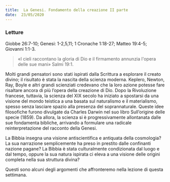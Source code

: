 ```yaml
---
title:  La Genesi. Fondamento della creazione II parte
date:  23/05/2020
---
```


### Letture
Giobbe 26:7-10; Genesi: 1-2,5,11; 1 Cronache 1:18-27; Matteo 19:4-5; Giovanni 1:1-3.

> <p></p>
> «I cieli raccontano la gloria di Dio e il firmamento annunzia l'opera delle sue mani» Salmi 19:1.

Molti grandi pensatori sono stati ispirati dalla Scrittura a esplorare il creato divino; il risultato è stata la nascita della scienza moderna. Keplero, Newton, Ray, Boyle e altri grandi scienziati credevano che la loro azione potesse fare risaltare ancora di più l’opera della creazione di Dio. Dopo la Rivoluzione francese, tuttavia, la scienza del XIX secolo ha iniziato a spostarsi da una visione del mondo teistica a una basata sul naturalismo e il materialismo, spesso senza lasciare spazio alla presenza del soprannaturale. Queste idee filosofiche furono divulgate da Charles Darwin nel suo libro Sull’origine delle specie (1859). Da allora, la scienza si è progressivamente allontanata dalle sue fondamenta bibliche, arrivando a formulare una radicale reinterpretazione del racconto della Genesi.

La Bibbia insegna una visione antiscientifica e antiquata della cosmologia? La sua narrazione semplicemente ha preso in prestito dalle confinanti nazione pagane? La Bibbia è stata culturalmente condizionata dal luogo e dal tempo, oppure la sua natura ispirata ci eleva a una visione delle origini completa nella sua struttura divina?

Questi sono alcuni degli argomenti che affronteremo nella lezione di questa settimana.